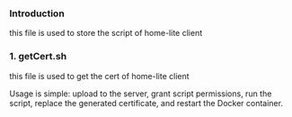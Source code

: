### Introduction

this file is used to store the script of home-lite client

### 1. getCert.sh

this file is used to get the cert of home-lite client

Usage is simple: upload to the server, grant script permissions, run the script, replace the generated certificate, and restart the Docker container.

